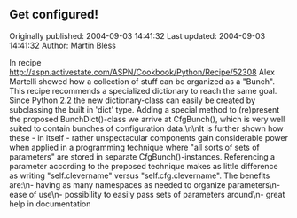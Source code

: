 ## Get configured! 
Originally published: 2004-09-03 14:41:32 
Last updated: 2004-09-03 14:41:32 
Author: Martin Bless 
 
In recipe http://aspn.activestate.com/ASPN/Cookbook/Python/Recipe/52308 Alex Martelli showed how a collection of stuff can be organized as a "Bunch". This recipe recommends a specialized dictionary to reach the same goal. Since Python 2.2 the new dictionary-class can easily be created by subclassing the built in 'dict' type. Adding a special method to (re)present the proposed BunchDict()-class we arrive at CfgBunch(), which is very well suited to contain bunches of configuration data.\n\nIt is further shown how these - in itself - rather unspectacular components gain considerable power when applied in a programming technique where "all sorts of sets of parameters" are stored in separate CfgBunch()-instances. Referencing a parameter according to the proposed technique makes as little difference as writing "self.clevername" versus "self.cfg.clevername". The benefits are:\n- having as many namespaces as needed to organize parameters\n- ease of use\n- possibility to easily pass sets of parameters around\n- great help in documentation